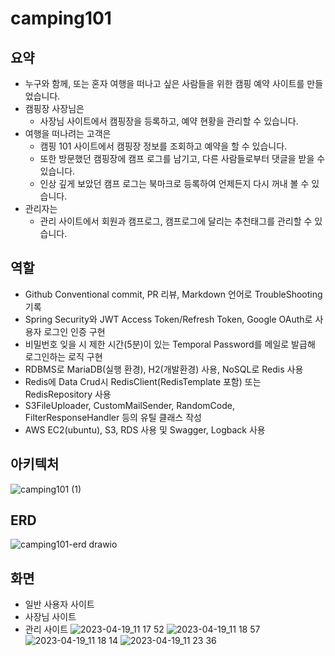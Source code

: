 # camping101

## **요약**

- 누구와 함께, 또는 혼자 여행을 떠나고 싶은 사람들을 위한 캠핑 예약 사이트를 만들었습니다.
- 캠핑장 사장님은
    - 사장님 사이트에서 캠핑장을 등록하고, 예약 현황을 관리할 수 있습니다.
- 여행을 떠나려는 고객은
    - 캠핑 101 사이트에서 캠핑장 정보를 조회하고 예약을 할 수 있습니다.
    - 또한 방문했던 캠핑장에 캠프 로그를 남기고, 다른 사람들로부터 댓글을 받을 수 있습니다.
    - 인상 깊게 보았던 캠프 로그는 북마크로 등록하여 언제든지 다시 꺼내 볼 수 있습니다.
- 관리자는
    - 관리 사이트에서 회원과 캠프로그, 캠프로그에 달리는 추천태그를 관리할 수 있습니다.

## **역할**

- Github Conventional commit, PR 리뷰, Markdown 언어로 TroubleShooting 기록
- Spring Security와 JWT Access Token/Refresh Token, Google OAuth로 사용자 로그인 인증 구현
- 비밀번호 잊을 시 제한 시간(5분)이 있는 Temporal Password를 메일로 발급해 로그인하는 로직 구현
- RDBMS로 MariaDB(실행 환경), H2(개발환경) 사용, NoSQL로 Redis 사용
- Redis에 Data Crud시 RedisClient(RedisTemplate 포함) 또는 RedisRepository 사용
- S3FileUploader, CustomMailSender, RandomCode, FilterResponseHandler 등의 유틸 클래스 작성
- AWS EC2(ubuntu), S3, RDS 사용 및 Swagger, Logback 사용

## **아키텍처**
![camping101 (1)](https://user-images.githubusercontent.com/107039546/233258746-0626705e-e72a-410b-8893-d47cd32d476b.jpg)

## ERD
![camping101-erd drawio](https://user-images.githubusercontent.com/107039546/233258713-3006d0b0-2605-41e5-88ef-426b8c0e3841.png)

## 화면

- 일반 사용자 사이트
- 사장님 사이트
- 관리 사이트
![2023-04-19_11 17 52](https://user-images.githubusercontent.com/107039546/233258782-4b54ba4e-a23b-41ad-a33f-88bdf82365bf.png)
![2023-04-19_11 18 57](https://user-images.githubusercontent.com/107039546/233258832-cb0bb60e-8aaa-4c2f-bdcc-97c707f4e90c.png)
![2023-04-19_11 18 14](https://user-images.githubusercontent.com/107039546/233258826-91025999-cea3-4e51-a2a2-0ca3afdcae85.png)
![2023-04-19_11 23 36](https://user-images.githubusercontent.com/107039546/233258816-6327cd31-cc36-4b27-9ac6-cc225bbc3ab5.png)



